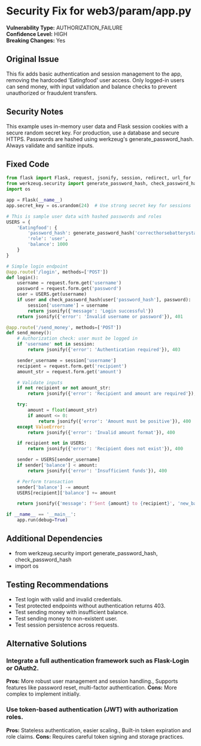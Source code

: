 # Security Fix for web3/param/app.py

**Vulnerability Type:** AUTHORIZATION_FAILURE  
**Confidence Level:** HIGH  
**Breaking Changes:** Yes

## Original Issue
This fix adds basic authentication and session management to the app, removing the hardcoded 'Eatingfood' user access. Only logged-in users can send money, with input validation and balance checks to prevent unauthorized or fraudulent transfers.

## Security Notes
This example uses in-memory user data and Flask session cookies with a secure random secret key. For production, use a database and secure HTTPS. Passwords are hashed using werkzeug's generate_password_hash. Always validate and sanitize inputs.

## Fixed Code
```py
from flask import Flask, request, jsonify, session, redirect, url_for
from werkzeug.security import generate_password_hash, check_password_hash
import os

app = Flask(__name__)
app.secret_key = os.urandom(24)  # Use strong secret key for sessions

# This is sample user data with hashed passwords and roles
USERS = {
    'Eatingfood': {
        'password_hash': generate_password_hash('correcthorsebatterystaple'),
        'role': 'user',
        'balance': 1000
    }
}

# Simple login endpoint
@app.route('/login', methods=['POST'])
def login():
    username = request.form.get('username')
    password = request.form.get('password')
    user = USERS.get(username)
    if user and check_password_hash(user['password_hash'], password):
        session['username'] = username
        return jsonify({'message': 'Login successful'})
    return jsonify({'error': 'Invalid username or password'}), 401

@app.route('/send_money', methods=['POST'])
def send_money():
    # Authorization check: user must be logged in
    if 'username' not in session:
        return jsonify({'error': 'Authentication required'}), 403

    sender_username = session['username']
    recipient = request.form.get('recipient')
    amount_str = request.form.get('amount')

    # Validate inputs
    if not recipient or not amount_str:
        return jsonify({'error': 'Recipient and amount are required'}), 400

    try:
        amount = float(amount_str)
        if amount <= 0:
            return jsonify({'error': 'Amount must be positive'}), 400
    except ValueError:
        return jsonify({'error': 'Invalid amount format'}), 400

    if recipient not in USERS:
        return jsonify({'error': 'Recipient does not exist'}), 400

    sender = USERS[sender_username]
    if sender['balance'] < amount:
        return jsonify({'error': 'Insufficient funds'}), 400

    # Perform transaction
    sender['balance'] -= amount
    USERS[recipient]['balance'] += amount

    return jsonify({'message': f'Sent {amount} to {recipient}', 'new_balance': sender['balance']})

if __name__ == '__main__':
    app.run(debug=True)

```

## Additional Dependencies
- from werkzeug.security import generate_password_hash, check_password_hash
- import os

## Testing Recommendations
- Test login with valid and invalid credentials.
- Test protected endpoints without authentication returns 403.
- Test sending money with insufficient balance.
- Test sending money to non-existent user.
- Test session persistence across requests.

## Alternative Solutions

### Integrate a full authentication framework such as Flask-Login or OAuth2.
**Pros:** More robust user management and session handling., Supports features like password reset, multi-factor authentication.
**Cons:** More complex to implement initially.

### Use token-based authentication (JWT) with authorization roles.
**Pros:** Stateless authentication, easier scaling., Built-in token expiration and role claims.
**Cons:** Requires careful token signing and storage practices.


